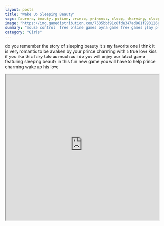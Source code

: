 ```yaml
---
layout: posts
title: "Wake Up Sleeping Beauty"
tags: [aurora, beauty, potion, prince, princess, sleep, charming, sleeping, free, online, games, oyna, game, free, games, play, play, games]
image: "https://img.gamedistribution.com/7535bbb91c8fde347ad861f293126633.jpg"
summary: "mouse control  free online games oyna game free games play play games"
category: "Girls"
---
```


do you remember the story of sleeping beauty it s my favorite one i think it is very romantic to be awaken by your prince charming with a true love kiss if you like this fairy tale as much as i do you will enjoy our latest game featuring sleeping beauty in this fun new game you will have to help prince charming wake up his love

<iframe width="100%" height="480px;" src="https://flash.gamedistribution.com?game=7535bbb91c8fde347ad861f293126633"></iframe>